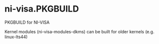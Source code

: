 # ni-visa.PKGBUILD
PKGBUILD for NI-VISA

Kernel modules (ni-visa-modules-dkms) can be built for older kernels (e.g. linux-lts44)
